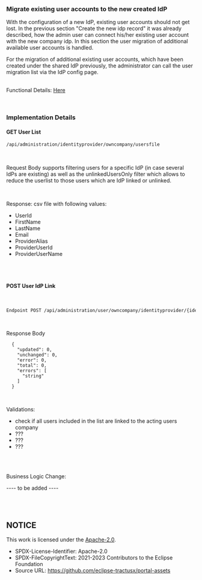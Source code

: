### Migrate existing user accounts to the new created IdP

With the configuration of a new IdP, existing user accounts should not get lost. In the previous section "Create the new idp record" it was already described, how the admin user can connect his/her existing user account with the new company idp. In this section the user migration of additional available user accounts is handled.
<br>

For the migration of additional existing user accounts, which have been created under the shared IdP previously, the administrator can call the user migration list via the IdP config page.  
<br>

Functional Details: [Here](/docs/02.%20Technical%20Integration/02.%20Identity%20Provider%20Management/03.%20User%20Migration.md)

<br>

### Implementation Details

#### GET User List

```diff
/api/administration/identityprovider/owncompany/usersfile
```

<br>

Request Body supports filtering users for a specific IdP (in case several IdPs are existing) as well as the unlinkedUsersOnly filter which allows to reduce the userlist to those users which are IdP linked or unlinked.

<br>

Response: csv file with following values:

- UserId
- FirstName
- LastName
- Email
- ProviderAlias
- ProviderUserId
- ProviderUserName

<br>
<br>

#### POST User IdP Link

<br>

```diff
Endpoint POST /api/administration/user/owncompany/identityprovider/{identityProviderId}/usersfile
```

<br>

Response Body

      {
        "updated": 0,
        "unchanged": 0,
        "error": 0,
        "total": 0,
        "errors": [
          "string"
        ]
      }

<br>

Validations:

- check if all users included in the list are linked to the acting users company
- ???
- ???
- ???

<br>
<br>

Business Logic Change:

---- to be added ----

<br>
<br>

## NOTICE

This work is licensed under the [Apache-2.0](https://www.apache.org/licenses/LICENSE-2.0).

- SPDX-License-Identifier: Apache-2.0
- SPDX-FileCopyrightText: 2021-2023 Contributors to the Eclipse Foundation
- Source URL: https://github.com/eclipse-tractusx/portal-assets
